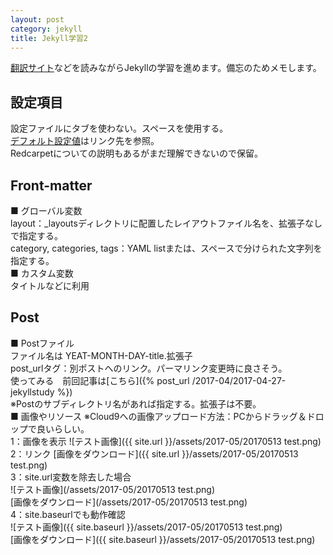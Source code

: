 ```yaml
---
layout: post
category: jekyll
title: Jekyll学習2
---
```

[翻訳サイト](http://jekyllrb-ja.github.io/)などを読みながらJekyllの学習を進めます。備忘のためメモします。

## 設定項目
設定ファイルにタブを使わない。スペースを使用する。  
[デフォルト設定値](http://jekyllrb-ja.github.io/docs/configuration/)はリンク先を参照。  
Redcarpetについての説明もあるがまだ理解できないので保留。  

## Front-matter
■ グローバル変数  
layout：_layoutsディレクトリに配置したレイアウトファイル名を、拡張子なしで指定する。  
category, categories, tags：YAML listまたは、スペースで分けられた文字列を指定する。  
■ カスタム変数  
タイトルなどに利用  

## Post
■ Postファイル  
ファイル名は YEAT-MONTH-DAY-title.拡張子  
post_urlタグ：別ポストへのリンク。パーマリンク変更時に良さそう。  
使ってみる　前回記事は[こちら]({% post_url /2017-04/2017-04-27-jekyllstudy %})  
※Postのサブディレクトリ名があれば指定する。拡張子は不要。  
■ 画像やリソース
※Cloud9への画像アップロード方法：PCからドラッグ＆ドロップで良いらしい。  
1：画像を表示
![テスト画像]({{ site.url }}/assets/2017-05/20170513 test.png)  
2：リンク
[画像をダウンロード]({{ site.url }}/assets/2017-05/20170513 test.png)   
3：site.url変数を除去した場合  
![テスト画像](/assets/2017-05/20170513 test.png)  
[画像をダウンロード](/assets/2017-05/20170513 test.png)  
4：site.baseurlでも動作確認  
![テスト画像]({{ site.baseurl }}/assets/2017-05/20170513 test.png)  
[画像をダウンロード]({{ site.baseurl }}/assets/2017-05/20170513 test.png)  
